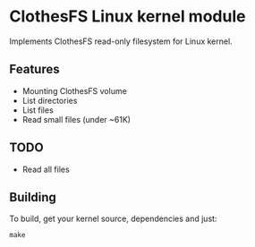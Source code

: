 # ClothesFS Linux kernel module

Implements ClothesFS read-only filesystem for Linux kernel.

## Features

- Mounting ClothesFS volume
- List directories
- List files
- Read small files (under ~61K)

## TODO

- Read all files


## Building

To build, get your kernel source, dependencies and just:

    make
